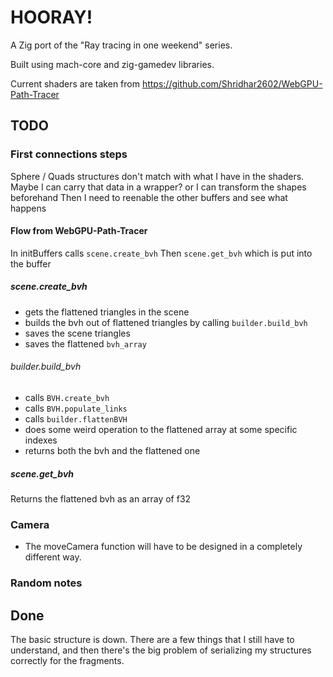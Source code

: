 # HOORAY!

A Zig port of the "Ray tracing in one weekend" series.

Built using mach-core and zig-gamedev libraries.

Current shaders are taken from https://github.com/Shridhar2602/WebGPU-Path-Tracer

## TODO

### First connections steps
Sphere / Quads structures don't match with what I have in the shaders.
Maybe I can carry that data in a wrapper? or I can transform the shapes beforehand
Then I need to reenable the other buffers and see what happens

#### Flow from WebGPU-Path-Tracer
In initBuffers calls `scene.create_bvh`
Then `scene.get_bvh` which is put into the buffer

##### scene.create_bvh
- gets the flattened triangles in the scene
- builds the bvh out of flattened triangles by calling `builder.build_bvh`
- saves the scene triangles
- saves the flattened `bvh_array`

###### builder.build_bvh
- calls `BVH.create_bvh`
- calls `BVH.populate_links`
- calls `builder.flattenBVH`
- does some weird operation to the flattened array at some specific indexes
- returns both the bvh and the flattened one

##### scene.get_bvh
Returns the flattened bvh as an array of f32


### Camera
- The moveCamera function will have to be designed in a completely different way.

### Random notes

## Done

The basic structure is down.
There are a few things that I still have to understand, and then there's the 
big problem of serializing my structures correctly for the fragments.

